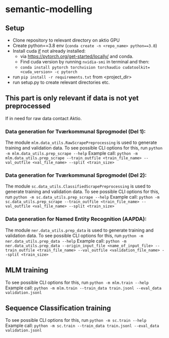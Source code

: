 # semantic-modelling
## Setup
- Clone repository to relevant directory on aktio GPU
- Create python==3.8 env (`conda create -n <repo_name> python==3.8`)
- Install cuda <u>if</u> not already installed:
  - via https://pytorch.org/get-started/locally/ and conda.
  - Find cuda version by running  `nvidia-smi` in terminal and then:
  - `conda install pytorch torchvision torchaudio cudatoolkit=<cuda_version> -c pytorch`
- run `pip install -r requirements.txt` from <project_dir>
- run setup.py to create relevant directories etc.
## This part is only relevant if data is not yet preprocessed
If in need for raw data contact Aktio. 
### Data generation for Tværkommunal Sprogmodel (Del 1):
The module `mlm.data_utils.RawScrapePreprocessing` is used to generate training and validation data. 
To see possible CLI options for this, run 
  `python -m mlm.data_utils.prep_scrape --help`
Example call: 
  `python -m mlm.data_utils.prep_scrape --train_outfile <train_file_name> --val_outfile <val_file_name> --split <train_size>`
### Data generation for Tværkommunal Sprogmodel (Del 2):
The module `sc.data_utils.ClassifiedScrapePreprocessing` is used to generate training and validation data. 
To see possible CLI options for this, run
  `python -m sc.data_utils.prep_scrape --help`
Example call:
  `python -m sc.data_utils.prep_scrape --train_outfile <train_file_name> --val_outfile <val_file_name> --split <train_size>`
### Data generation for Named Entity Recognition (AAPDA):
The module `ner.data_utils.prep_data` is used to generate training and validation data. 
To see possible CLI options for this, run
  `python -m ner.data_utils.prep_data --help`
Example call:
  `python -m ner.data_utils.prep_data --origin_input_file <name_of_input_file> --train_outfile <train_file_name> --val_outfile <validation_file_name> --split <train_size>`

## MLM training
To see possible CLI options for this, run
  `python -m mlm.train --help`
Example call:
  `python -m mlm.train --train_data train.jsonl --eval_data validation.jsonl`
## Sequence Classification training
To see possible CLI options for this, run
  `python -m sc.train --help`
Example call:
  `python -m sc.train --train_data train.jsonl --eval_data validation.jsonl`